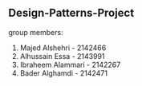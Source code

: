 ## **Design-Patterns-Project**
group members:
1. Majed Alshehri - 2142466
2. Alhussain Essa - 2143991
3. Ibraheem Alammari - 2142267
4. Bader Alghamdi - 2142471
